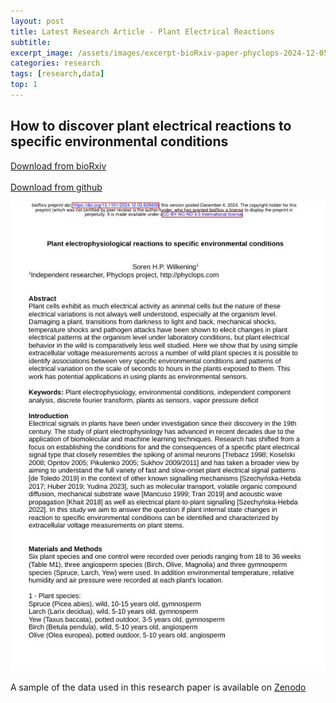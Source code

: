 ```yaml
---
layout: post
title: Latest Research Article - Plant Electrical Reactions
subtitle: 
excerpt_image: /assets/images/excerpt-bioRxiv-paper-phyclops-2024-12-05-Screenshot_2024-12-06_06-31-36.jpg
categories: research
tags: [research,data]
top: 1
---
```


## How to discover plant electrical reactions to specific environmental conditions

[Download from bioRxiv](https://www.biorxiv.org/content/10.1101/2024.12.03.626606v1)
<br/><br/>
[Download from github](/assets/docs/Plant-Electrophysiology-Wilkening-2024.pdf)
<br/>

![Research paper plant electrical signals](/assets/images/excerpt-bioRxiv-paper-phyclops-2024-12-05-Screenshot_2024-12-06_06-31-36.jpg)

A sample of the data used in this research paper is available on [Zenodo](https://zenodo.org/doi/10.5281/zenodo.10557077)

